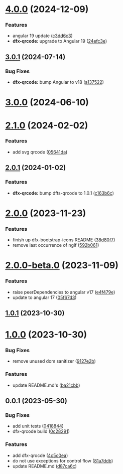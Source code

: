 
# [4.0.0](https://github.com/Dafnik/dfts-common/compare/dfx-qrcode-3.0.1...dfx-qrcode-4.0.0) (2024-12-09)


### Features

* angular 19 update ([c3dd6c3](https://github.com/Dafnik/dfts-common/commit/c3dd6c3ff92ceb701fafae3f65eee559b686f7dc))
* **dfx-qrcode:** upgrade to Angular 19 ([24efc3e](https://github.com/Dafnik/dfts-common/commit/24efc3edc242300eab6308d390204f030ff0533e))



## [3.0.1](https://github.com/Dafnik/dfts-common/compare/dfx-qrcode-3.0.0...dfx-qrcode-3.0.1) (2024-07-14)


### Bug Fixes

* **dfx-qrcode:** bump Angular to v18 ([a137522](https://github.com/Dafnik/dfts-common/commit/a1375228b12c9b1b7521ae0b84763a65d9c55db4))



# [3.0.0](https://github.com/Dafnik/dfts-common/compare/dfx-qrcode-2.1.0...dfx-qrcode-3.0.0) (2024-06-10)



# [2.1.0](https://github.com/Dafnik/dfts-common/compare/dfx-qrcode-2.0.1...dfx-qrcode-2.1.0) (2024-02-02)

### Features

- add svg qrcode ([05641da](https://github.com/Dafnik/dfts-common/commit/05641da2f0d1bf1140cc6592f792c9ece62b9b6c))

## [2.0.1](https://github.com/Dafnik/dfts-common/compare/dfx-qrcode-2.0.0...dfx-qrcode-2.0.1) (2024-01-02)

### Features

- **dfx-qrcode:** bump dfts-qrcode to 1.0.1 ([c163b6c](https://github.com/Dafnik/dfts-common/commit/c163b6c02285b7d0c082bcbc9e607c8b64ec8b20))

# [2.0.0](https://github.com/Dafnik/dfts-common/compare/dfx-qrcode-2.0.0-beta.0...dfx-qrcode-2.0.0) (2023-11-23)

### Features

- finish up dfx-bootstrap-icons README ([38d80f7](https://github.com/Dafnik/dfts-common/commit/38d80f72b44b217c41f44ff83c92d8e88cf6b4d1))
- remove last occurrence of ngIf ([592b061](https://github.com/Dafnik/dfts-common/commit/592b061b776843a632c86b905402216d0cec1151))

# [2.0.0-beta.0](https://github.com/Dafnik/dfts-common/compare/dfx-qrcode-1.0.1...dfx-qrcode-2.0.0-beta.0) (2023-11-09)

### Features

- raise peerDependencies to angular v17 ([e4f479e](https://github.com/Dafnik/dfts-common/commit/e4f479e25115e07c3ab9c02178e9ef424daa5c0c))
- update to angular 17 ([05f67d3](https://github.com/Dafnik/dfts-common/commit/05f67d3dd9e2798357c6e429fa3a84b99abed42a))

## [1.0.1](https://github.com/Dafnik/dfts-common/compare/dfx-qrcode-1.0.0...dfx-qrcode-1.0.1) (2023-10-30)

# [1.0.0](https://github.com/Dafnik/dfts-common/compare/dfx-qrcode-0.0.1...dfx-qrcode-1.0.0) (2023-10-30)

### Bug Fixes

- remove unused dom sanitizer ([9127e2b](https://github.com/Dafnik/dfts-common/commit/9127e2baa12e9d0daabd7768431c73869844d715))

### Features

- update README.md's ([ba21cbb](https://github.com/Dafnik/dfts-common/commit/ba21cbb6c9baa00accc1c17f7211dc2d0deed9e4))

## 0.0.1 (2023-05-30)

### Bug Fixes

- add unit tests ([0418844](https://github.com/Dafnik/dfts-common/commit/04188449d37fdb4c5201e8f2b572e7b4a7a6d6d9))
- dfx-qrcode build ([0c28291](https://github.com/Dafnik/dfts-common/commit/0c282915daa13054a3831b3413f865dd8f249928))

### Features

- add dfx-qrocde ([4c5c0ea](https://github.com/Dafnik/dfts-common/commit/4c5c0eac0af679fb60148ca9ad246f46c76ef915))
- do not use exceptions for control flow ([81a7ddb](https://github.com/Dafnik/dfts-common/commit/81a7ddbc6d33ee95375a8702470a84e591371403))
- update README.md ([d87ca6c](https://github.com/Dafnik/dfts-common/commit/d87ca6c5f7bc9ee3bcbb8d65e8e0b44f0d2d7806))
